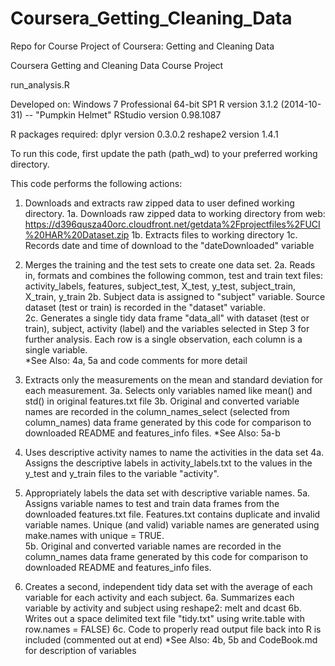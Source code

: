 Coursera_Getting_Cleaning_Data
==============================

Repo for Course Project of Coursera: Getting and Cleaning Data 

Coursera Getting and Cleaning Data
Course Project

run_analysis.R

Developed on: 
Windows 7 Professional 64-bit SP1 
R version 3.1.2 (2014-10-31) -- "Pumpkin Helmet"
RStudio version 0.98.1087

R packages required:
dplyr version 0.3.0.2
reshape2 version 1.4.1

To run this code, first update the path (path_wd) to your preferred working directory.

This code performs the following actions:
1. Downloads and extracts raw zipped data to user defined working directory.
	1a. Downloads raw zipped data to working directory from web: https://d396qusza40orc.cloudfront.net/getdata%2Fprojectfiles%2FUCI%20HAR%20Dataset.zip
	1b. Extracts files to working directory
	1c. Records date and time of download to the "dateDownloaded" variable

2. Merges the training and the test sets to create one data set.
	2a. Reads in, formats and combines the following common, test and train text files: activity_labels, features, subject_test, X_test, y_test, subject_train, X_train, y_train
	2b. Subject data is assigned to "subject" variable.  Source dataset (test or train) is recorded in the "dataset" variable.   
	2c. Generates a single tidy data frame "data_all" with dataset (test or train), subject, activity (label) and the variables selected in Step 3 for further analysis.  Each row is a single observation, each column is a single variable.  
	*See Also: 4a, 5a and code comments for more detail

3. Extracts only the measurements on the mean and standard deviation for each measurement. 
	3a. Selects only variables named like mean() and std() in original features.txt file
	3b. Original and converted variable names are recorded in the column_names_select (selected from column_names) data frame generated by this code for comparison to downloaded README and features_info files. 
	*See Also: 5a-b
	
4. Uses descriptive activity names to name the activities in the data set
	4a. Assigns the descriptive labels in activity_labels.txt to the values in the y_test and y_train files to the variable "activity".   

5. Appropriately labels the data set with descriptive variable names. 
	5a. Assigns variable names to test and train data frames from the downloaded features.txt file.  Features.txt contains duplicate and invalid variable names. Unique (and valid) variable names are generated using make.names with unique = TRUE.  
	5b. Original and converted variable names are recorded in the column_names data frame generated by this code for comparison to downloaded README and features_info files.
	
6. Creates a second, independent tidy data set with the average of each variable for each activity and each subject.
	6a. Summarizes each variable by activity and subject using reshape2: melt and dcast 
	6b. Writes out a space delimited text file "tidy.txt" using write.table with row.names = FALSE)
	6c. Code to properly read output file back into R is included (commented out at end)
	*See Also: 4b, 5b and CodeBook.md for description of variables
	

